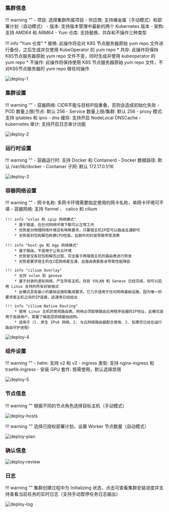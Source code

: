 
### 集群信息

!!! warning ""
    - 项目: 选择集群所属项目
    - 供应商: 支持裸金属（手动模式）和部署计划（自动模式）
    - 版本: 支持版本管理中最新的两个 Kubernetes 版本
    - 架构: 支持 AMD64 和 ARM64
    - Yum 仓库: 支持替换、共存和不操作三种类型

!!! info "Yum 仓库"
    * 替换: 此操作将会对 K8S 节点服务器原始 yum repo 文件进行备份，之后生成并仅使用 KubeOperator 的 yum repo
    * 共存: 此操作将保持K8S节点服务器原始 yum repo 文件不变，同时生成并使用 kubeoperator 的 yum repo
    * 不操作: 此操作将保持使用 K8S 节点服务器原始 yum repo 文件，不对K8S节点服务器的 yum repo 做任何操作

![deploy-1](../img/user_manual/cluster/deploy-1.png)

### 集群设置

!!! warning ""
    - 容器网络: CIDR不能与目标IP段重叠，否则会造成初始化失败
    - POD 数量上限/节点: 默认 256
    - Service 数量上限/集群: 默认 256
    - proxy 模式: 支持 iptables 和 ipvs
    - dns 缓存: 支持开启 NodeLocal DNSCache
    - kubernetes 审计: 支持开启日志审计功能

![deploy-2](../img/user_manual/cluster/deploy-2.png)

### 运行时设置

!!! warning ""
    - 容器运行时: 支持 Docker 和 Containerd
    - Docker 数据路径: 默认 /var/lib/docker
    - Container 子网: 默认 172.17.0.1/16

![deploy-3](../img/user_manual/cluster/deploy-3.png)

### 容器网络设置

!!! warning ""
    - 网卡名称: 多网卡环境需要指定使用的网卡名称，单网卡环境可不填
    - 容器网络: 支持 flannel 、 calico 和 cilium

    !!! info "vxlan 和 ipip 网络模式"
        * 基于隧道，在任何网络环境下都可以正常工作
        * 优势是对物理网络环境没有特殊要求，只要宿主机IP层可以路由互通即可
        * 劣势是封包和解包耗费CPU性能，且额外的封装导致带宽浪费

    !!! info "host-gw 和 bgp 网络模式"
        * 基于路由，不适用于公有云环境
        * 优势是没有封包和解包过程，完全基于两端宿主机的路由表进行转发
        * 劣势是要求宿主机在2层网络是互通，且路由表膨胀会导致性能降低

    !!! info "cilium Overlay"
        * 支持 vxlan 和 geneve
        * 基于封装的虚拟网络，产生所有主机。目前 VXLAN 和 Geneve 已经完成，但可以启用 Linux 支持的所有封装格式
        * 此模式具有最小的基础设施和集成要求。它几乎适用于任何网络基础设施，因为唯一的要求是主机之间的IP连接，这通常已经给出

    !!! info "cilium Native Routing"
        * 使用 Linux 主机的常规路由表。网络必须能够路由应用程序容器的IP地址，此模式适用于高级用户，需要了解底层网络基础结构。
        * 适用于（1. 原生 IPv6 网络、2. 与云网络路由器配合使用、3. 如果您已经在运行路由守护进程）

![deploy-4](../img/user_manual/cluster/deploy-4.png)

### 组件设置

!!! warning ""
    - helm: 支持 v2 和 v3
    - ingress 类型: 支持 nginx-ingress 和 traefik-ingress
    - 安装 GPU 套件: 按需使用，默认选择禁用

![deploy-5](../img/user_manual/cluster/deploy-5.png)

### 节点信息

!!! warning ""
    根据不同的节点角色选择目标主机（手动模式）

![deploy-hosts](../img/user_manual/cluster/deploy-hosts.png)

!!! warning ""
    选择已授权部署计划，设置 Worker 节点数量（自动模式）

![deploy-plan](../img/user_manual/cluster/deploy-plan.png)

### 确认信息

![deploy-review](../img/user_manual/cluster/deploy-review.png)

### 日志

!!! warning ""
    集群创建过程中为 Initializing 状态，点击可查看集群安装进度并支持查看当前任务的实时日志（支持手动暂停任务日志输出）

![deploy-log](../img/user_manual/cluster/deploy-log.png)
